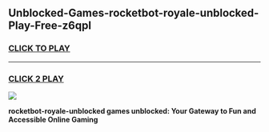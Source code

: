 
## Unblocked-Games-rocketbot-royale-unblocked-Play-Free-z6qpl
<h3>
<a href="https://premium76.site?title=rocketbot-royale-unblocked&ref=12A">CLICK TO PLAY</a></h3>
<hr>

<h3>
<a href="https://premium76.site?title=rocketbot-royale-unblocked&ref=12A">CLICK 2 PLAY</a>
  
</h3>

<a href="https://premium76.site?title=rocketbot-royale-unblocked&ref=12A"><img src="https://clearcache.store/games.png"></a>


**rocketbot-royale-unblocked games unblocked: Your Gateway to Fun and Accessible Online Gaming**
